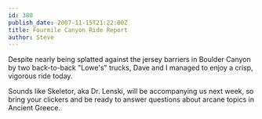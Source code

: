 ```yaml
---
id: 380
publish_date: 2007-11-15T21:22:00Z
title: Fourmile Canyon Ride Report
author: Steve
---
```

Despite nearly being splatted against the jersey barriers in Boulder Canyon by two back-to-back "Lowe's" trucks, Dave and I managed to enjoy a crisp, vigorous ride today.

Sounds like Skeletor, aka Dr. Lenski, will be accompanying us next week, so bring your clickers and be ready to answer questions about arcane topics in Ancient Greece.